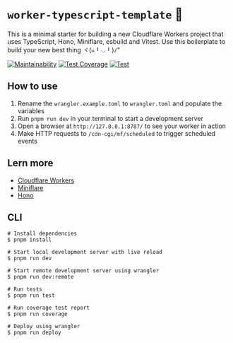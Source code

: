 # `worker-typescript-template` 🦕

This is a minimal starter for building a new Cloudflare Workers project that uses TypeScript, Hono, Miniflare, esbuild and Vitest. Use this boilerplate to build your new best thing ヾ(๑╹◡╹)ﾉ"

[![Maintainability](https://api.codeclimate.com/v1/badges/3fa5244eb03be0aa2681/maintainability)](https://codeclimate.com/github/denis-avakov/worker-typescript-template/maintainability) [![Test Coverage](https://api.codeclimate.com/v1/badges/3fa5244eb03be0aa2681/test_coverage)](https://codeclimate.com/github/denis-avakov/worker-typescript-template/test_coverage) [![Test](https://github.com/denis-avakov/worker-typescript-template/actions/workflows/test.yml/badge.svg)](https://github.com/denis-avakov/worker-typescript-template/actions/workflows/test.yml)

## How to use

1. Rename the `wrangler.example.toml` to `wrangler.toml` and populate the variables
2. Run `pnpm run dev` in your terminal to start a development server
3. Open a browser at `http://127.0.0.1:8787/` to see your worker in action
4. Make HTTP requests to `/cdn-cgi/mf/scheduled` to trigger scheduled events

## Lern more

- [Cloudflare Workers](https://developers.cloudflare.com/workers)
- [Miniflare](https://miniflare.dev)
- [Hono](https://honojs.dev)

## CLI

```cli
# Install dependencies
$ pnpm install

# Start local development server with live reload
$ pnpm run dev

# Start remote development server using wrangler
$ pnpm run dev:remote

# Run tests
$ pnpm run test

# Run coverage test report
$ pnpm run coverage

# Deploy using wrangler
$ pnpm run deploy
```
